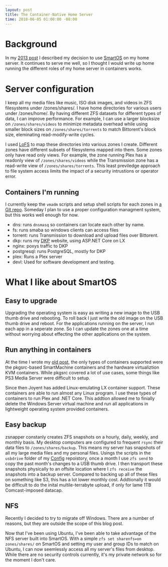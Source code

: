 ```yaml
---
layout: post
title: The Container-Native Home Server
time: 2018-06-05 01:00:00 -08:00
---
```


# Background

In my [2013 post][OldPost] I described my decision to use [SmartOS][] on my
home server. It continues to serve me well, so I thought I would write up home
running the different roles of my home server in containers works.

# Server configuration

I keep all my media files like music, ISO disk images, and videos in ZFS filesystems under /zones/shares/.
I have home directories for various users under /zones/home/. By having different ZFS datasets
for different types of data, I can improve performance. For example, I can use a larger blocksize
on `/zones/shares/videos` to minimize metadata overhead while using smaller block sizes
on `/zones/shares/torrents` to match Bittorent's block size, eleminating read-modify-write cycles.

I used [LoFS][] to map
these directories into various zones I create. Different zones have different subsets of
filesystems mapped into them. Some zones only have read only views. For example,
the zone running Plex has a readonly view of `/zones/shares/videos` while the Transmission
zone has a read-write view of `/zones/shares/torrents`. This least previledge approach to file
system access limits the impact of a security intrustions or operator error.

## Containers I'm running

I currently keep the `vmadm` scripts and setup shell scripts for each zones in [a Git repo][Config].
Someday I plan to use a proper configuration managment system, but this works well enough for now.

* dns: runs `dnsmasq` so containers can locate each other by name.
* fs: runs smaba so windows clients can access files
* torrent: runs Transmission to download and upload files over Bittorent.
* dkp: runs my [DKP][] website, using ASP.NET Core on LX
* nginx: poxys traffic to DKP
* postgresql: runs PostgreSQL, mostly for DKP
* plex: Runs a Plex server
* devl: Used for software development and testing.

# What I like about SmartOS

## Easy to upgrade

Upgrading the operating system is easy as writing a new image to the USB thumb drive
and rebooting. To roll back I just write the old image on the USB thumb drive and reboot.
For the applications running on the server, I run each app in a seperate zone. So I can update
the zones one at a time without worrying about effecting the other applications on the system.

## Run anything in containers

At the time I wrote my [old post][OldPost], the only types of containers supported were
the pkgsrc-based SmartMachine containers and the hardware virtualiztion KVM containers.
While pkgsrc covered a lot of use cases, some things like PS3 Media Server were difficult to
setup.

Since then Joyent has added Linux-emulating LX container support. These containers are able to
run almost any Linux program. I use these types of containers to run Plex and .NET Core. This
addtion allowed me to finially delete the Windows Server virtual machine and run all applications
in lightweight operating system provided containers.

## Easy backup

zsnapper constanly creates ZFS snapshots on a hourly, daily, weekly, and monthly basis.
My desktop computers are configured to frequent `rsync` their data files to
`/zones/shares/backup`. This means my server has snapshots of all my large media files
and my personal files. Usings the scripts in the `usbdrive` folder of my [Config][] repoistory,
once a month I use `zfs send` to copy the past month's changes to a USB thumb drive. I then transport
these snapshots physically to an offsite location where I `zfs receive` the snapshots
into a backup server. Compared to backing up all of these files on something like S3, this has a lot lower
monthly cost. Addtionally it would be difficult to do the inital multile-terrabyte upload, if only for
lame 1TB Comcast-imposed datacap.

## NFS

Recently I decided to try to migrate off Windows. There are a number of reasons, but they are
outside the scope of this blog post.

Now that I've been using Ubuntu, I've been able to take advantage of the NFS server built into
SmartOS. With a simple `zfs set sharenfs=on zones/shares/` on SmartOS and setting my user and group
IDs to match on Ubuntu, I can now seemlessly access all my server's files from desktop.
While there are no security controls currently, it's my private network so for the moment I don't care.

[OldPost]: /2013/03/10/smartos-home-server.html
[SmartOS]: https://joyent.com/smartos
[Config]:  https://www.github.com/AustinWise/ServerConfiga
[LoFS]:    http://example.com/
[DKP]:     https://www.github.com/AustinWise/DinnerKillPoints
